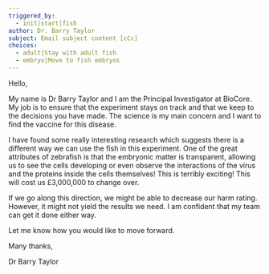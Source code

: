 ```yaml
---
triggered_by:
  - init|start|fish
author: Dr. Barry Taylor
subject: Email subject content [cCc]
choices:
  - adult|Stay with adult fish
  - embryo|Move to fish embryos
---
```

Hello,

My name is Dr Barry Taylor and I am the Principal Investigator at BioCore. My job is to ensure that the experiment stays on track and that we keep to the decisions you have made. The science is my main concern and I want to find the vaccine for this disease.

I have found some really interesting research which suggests there is a different way we can use the fish in this experiment. One of the great attributes of zebrafish is that the embryonic matter is transparent, allowing us to see the cells developing or even observe the interactions of the virus and the proteins inside the cells themselves! This is terribly exciting! This will cost us £3,000,000 to change over.

If we go along this direction, we might be able to decrease our harm rating. However, it might not yield the results we need. I am confident that my team can get it done either way.

Let me know how you would like to move forward.

Many thanks,

Dr Barry Taylor

